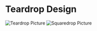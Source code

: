 # Teardrop Design

![Teardrop Picture](https://github.com/kevindurb/teardrop/releases/download/v2.0.0/teardrop.png)
![Squaredrop Picture](https://github.com/kevindurb/teardrop/releases/download/v2.0.0/squaredrop.png)
